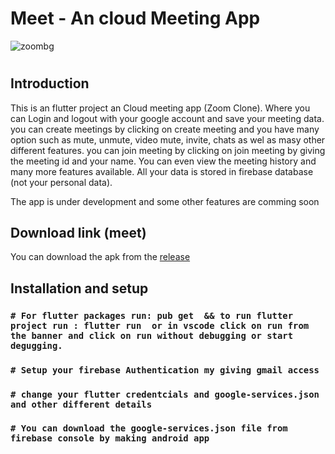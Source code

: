 # Meet - An cloud Meeting App

![zoombg](https://user-images.githubusercontent.com/81036521/179223352-022790ea-65b6-485b-8dca-ecf92254c8be.png)
#
## Introduction
This is an flutter project an Cloud meeting app (Zoom Clone). Where you can Login and logout with your google account and save your meeting data. you can create meetings by clicking on create meeting and you have many option such as mute, unmute, video mute, invite, chats as wel as masy other different features. you can join meeting by clicking on join meeting by giving the meeting id and your name. You can even view the meeting history and many more features available. All your data is stored in firebase database (not your personal data).

The app is under development and some other features are comming soon

## Download link (meet)

You can download the apk from the [release](https://github.com/AadrianLeo/Tictactoe-Multiplayer-Game/releases)

## Installation and setup

### `# For flutter packages run: pub get  && to run flutter project run : flutter run  or in vscode click on run from the banner and click on run without debugging or start degugging.`

### `# Setup your firebase Authentication my giving gmail access`

### `# change your flutter credentcials and google-services.json and other different details`

### `# You can download the google-services.json file from firebase console by making android app`
